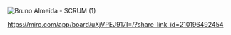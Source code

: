 
![Bruno Almeida - SCRUM (1)](https://user-images.githubusercontent.com/88558377/201477278-c83e1fc5-a32a-4af8-9c71-10a03b99df32.jpg)

https://miro.com/app/board/uXjVPEJ917I=/?share_link_id=210196492454


